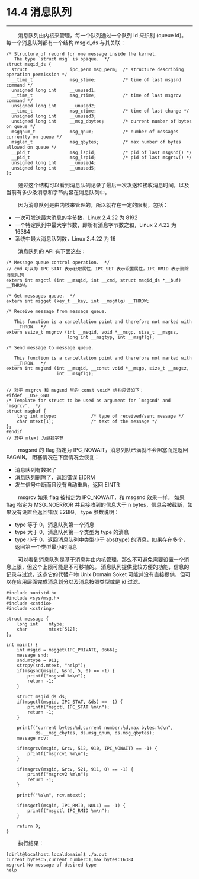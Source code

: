 # 14.4 消息队列
***

&emsp;&emsp;
消息队列由内核来管理，每一个队列通过一个队列 id 来识别 (queue id)。
每一个消息队列都有一个结构 msgid_ds 与其关联：

    /* Structure of record for one message inside the kernel.
       The type `struct msg` is opaque.  */
    struct msqid_ds {
      struct                ipc_perm msg_perm;  /* structure describing operation permission */
      __time_t              msg_stime;          /* time of last msgsnd command */
      unsigned long int     __unused1;
      __time_t              msg_rtime;          /* time of last msgrcv command */
      unsigned long int     __unused2;
      __time_t              msg_ctime;          /* time of last change */
      unsigned long int     __unused3;
      unsigned long int     __msg_cbytes;       /* current number of bytes on queue */
      msgqnum_t             msg_qnum;           /* number of messages currently on queue */
      msglen_t              msg_qbytes;         /* max number of bytes allowed on queue */
      __pid_t               msg_lspid;          /* pid of last msgsnd() */
      __pid_t               msg_lrpid;          /* pid of last msgrcv() */
      unsigned long int     __unused4;
      unsigned long int     __unused5;
    };

&emsp;&emsp;
通过这个结构可以看到消息队列记录了最后一次发送和接收消息时间，以及当前有多少条消息和字节内容在消息队列中。

&emsp;&emsp;
因为消息队列是由内核来管理的，所以就存在一定的限制，包括：

+ 一次可发送最大消息的字节数，Linux 2.4.22 为 8192
+ 一个特定队列中最大字节数，即所有消息字节数之和，Linux 2.4.22 为 16384
+ 系统中最大消息队列数，Linux 2.4.22 为 16

&emsp;&emsp;
消息队列的 API 有下面这些：

    /* Message queue control operation.  */
    // cmd 可以为 IPC_STAT 表示获取属性，IPC_SET 表示设置属性，IPC_RMID 表示删除消息队列
    extern int msgctl (int __msqid, int __cmd, struct msqid_ds *__buf) __THROW;
    
    /* Get messages queue.  */
    extern int msgget (key_t __key, int __msgflg) __THROW;
    
    /* Receive message from message queue.
    
       This function is a cancellation point and therefore not marked with
       __THROW.  */
    extern ssize_t msgrcv (int __msqid, void *__msgp, size_t __msgsz,
                           long int __msgtyp, int __msgflg);
    
    /* Send message to message queue.
    
       This function is a cancellation point and therefore not marked with
       __THROW.  */
    extern int msgsnd (int __msqid, __const void *__msgp, size_t __msgsz,
                       int __msgflg);
    
    
    // 对于 msgrcv 和 msgsnd 里的 const void* 结构应该如下：
    #ifdef __USE_GNU
    /* Template for struct to be used as argument for `msgsnd' and `msgrcv'.  */
    struct msgbuf {
        long int mtype;             /* type of received/sent message */
        char mtext[1];              /* text of the message */
    };
    #endif
    // 其中 mtext 为悬挂字节
    
&emsp;&emsp;
msgsnd 的 flag 指定为 IPC\_NOWAIT，消息列队已满就不会阻塞而是返回 EAGAIN。
阻塞情况在下面情况会恢复：

+ 消息队列有数据了
+ 消息队列删除了，返回错误 EIDRM
+ 发生信号中断而且没有自动重启，返回 EINTR

&emsp;&emsp;
msgrcv 如果 flag 被指定为 IPC\_NOWAIT，和 msgsnd 效果一样。
如果 flag 指定为 MSG\_NOERROR 并且接收到的信息大于 n bytes，信息会被截断，如果没有设置会返回错误 E2BIG。
type 参数说明：

+ type 等于 0，消息队列第一个消息
+ type 大于 0，消息队列第一个类型为 type 的消息
+ type 小于 0，返回消息队列中类型小于 abs(type) 的消息，如果存在多个，返回第一个类型最小的消息

&emsp;&emsp;
可以看到消息队列是基于消息并由内核管理，那么不可避免需要设置一个消息上限，但这个上限可能是不可移植的。
消息队列提供比较方便的功能，信息的记录与过滤，这点它的代替产物 Unix Domain Soket 可能并没有直接提供，但可以在应用层面完成消息划分以及消息按照类型或是 id 过滤。

    #include <unistd.h>
    #include <sys/msg.h>
    #include <cstdio>
    #include <cstring>
    
    struct message {
        long int    mtype;
        char        mtext[512];
    };

    int main() {
        int msgid = msgget(IPC_PRIVATE, 0666);
        message snd;
        snd.mtype = 911;
        strcpy(snd.mtext, "help");
        if(msgsnd(msgid, &snd, 5, 0) == -1) {
            printf("msgsnd %m\n");
            return -1;
        }
        
        struct msqid_ds ds;
        if(msgctl(msgid, IPC_STAT, &ds) == -1) {
            printf("msgctl IPC_STAT %m\n");
            return -1;
        }
        
        printf("current bytes:%d,current number:%d,max bytes:%d\n",
               ds.__msg_cbytes, ds.msg_qnum, ds.msg_qbytes);
        message rcv;
        
        if(msgrcv(msgid, &rcv, 512, 910, IPC_NOWAIT) == -1) {
            printf("msgrcv1 %m\n");
        }
        
        if(msgrcv(msgid, &rcv, 521, 911, 0) == -1) {
            printf("msgrcv2 %m\n");
            return -1;
        }
        
        printf("%s\n", rcv.mtext);
        
        if(msgctl(msgid, IPC_RMID, NULL) == -1) {
            printf("msgctl IPC_RMID %m\n");
        }
        
        return 0;
    }
    
&emsp;&emsp;
执行结果：
    
    [dirlt@localhost.localdomain]$ ./a.out
    current bytes:5,current number:1,max bytes:16384
    msgrcv1 No message of desired type
    help